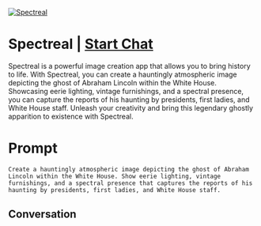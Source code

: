 
[![Spectreal](https://flow-prompt-covers.s3.us-west-1.amazonaws.com/icon/Lofi/i14.png)](https://gptcall.net/chat.html?data=%7B%22contact%22%3A%7B%22id%22%3A%22gjLD2ApzIpLq8fBLMrg1K%22%2C%22flow%22%3Atrue%7D%7D)
# Spectreal | [Start Chat](https://gptcall.net/chat.html?data=%7B%22contact%22%3A%7B%22id%22%3A%22gjLD2ApzIpLq8fBLMrg1K%22%2C%22flow%22%3Atrue%7D%7D)
Spectreal is a powerful image creation app that allows you to bring history to life. With Spectreal, you can create a hauntingly atmospheric image depicting the ghost of Abraham Lincoln within the White House. Showcasing eerie lighting, vintage furnishings, and a spectral presence, you can capture the reports of his haunting by presidents, first ladies, and White House staff. Unleash your creativity and bring this legendary ghostly apparition to existence with Spectreal.

# Prompt

```
Create a hauntingly atmospheric image depicting the ghost of Abraham Lincoln within the White House. Show eerie lighting, vintage furnishings, and a spectral presence that captures the reports of his haunting by presidents, first ladies, and White House staff.
```

## Conversation




